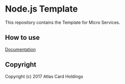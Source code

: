 # Node.js Template

This repository contains the Template for Micro Services.


## How to use

[Documentation](/docs/README.md)


## Copyright

Copyright (c) 2017 Atlas Card Holdings
